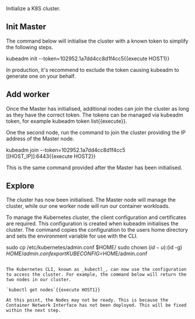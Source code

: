 Initialize a K8S cluster.

## Init Master

The command below will initialise the cluster with a known token to simplify the following steps.

kubeadm init --token=102952.1a7dd4cc8d1f4cc5{{execute HOST1}}

In production, it's recommend to exclude the token causing kubeadm to generate one on your behalf.

## Add worker
Once the Master has initialised, additional nodes can join the cluster as long as they have the correct token. The tokens can be managed via kubeadm token, for example kubeadm token list{{execute}}.

One the second node, run the command to join the cluster providing the IP address of the Master node.

kubeadm join --token=102952.1a7dd4cc8d1f4cc5 [[HOST_IP]]:6443{{execute HOST2}}

This is the same command provided after the Master has been initialised.

## Explore

The cluster has now been initialised. The Master node will manage the cluster, while our one worker node will run our container workloads.

To manage the Kubernetes cluster, the client configuration and certificates are required. This configuration is created when kubeadm initialises the cluster. The command copies the configuration to the users home directory and sets the environment variable for use with the CLI.

sudo cp /etc/kubernetes/admin.conf $HOME/
sudo chown $(id -u):$(id -g) $HOME/admin.conf
export KUBECONFIG=$HOME/admin.conf
```{{execute HOST1}}

The Kubernetes CLI, known as _kubectl_, can now use the configuration to access the cluster. For example, the command below will return the two nodes in our cluster.

`kubectl get nodes`{{execute HOST1}}

At this point, the Nodes may not be ready. This is because the Container Network Interface has not been deployed. This will be fixed within the next step.